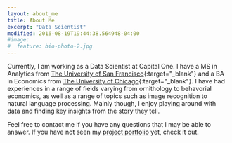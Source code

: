 ```yaml
---
layout: about_me
title: About Me
excerpt: "Data Scientist"
modified: 2016-08-19T19:44:38.564948-04:00
#image:
#  feature: bio-photo-2.jpg
---
```


Currently, I am working as a Data Scientist at Capital One. I have a MS in Analytics from [The University of San Francisco](https://www.usfca.edu/arts-sciences/graduate-programs/analytics){:target="_blank"} and a BA in Economics from [The University of Chicago](http://www.uchicago.edu/){:target="_blank"}. I have had experiences in a range of fields varying from ornithology to behavorial economics, as well as a range of topics such as image recognition to natural language processing. Mainly though, I enjoy playing around with data and finding key insights from the story they tell. 

Feel free to contact me if you have any questions that I may be able to answer. If you have not seen my [project portfolio](http://vincentpham1991.github.io/projects/) yet, check it out. 


